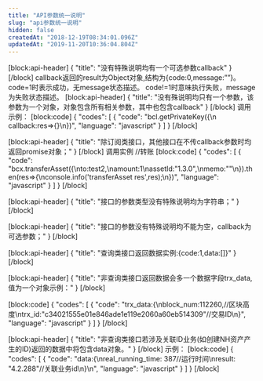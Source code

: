 ```yaml
---
title: "API参数统一说明"
slug: "api参数统一说明"
hidden: false
createdAt: "2018-12-19T08:34:01.096Z"
updatedAt: "2019-11-20T10:36:04.804Z"
---
```

[block:api-header]
{
  "title": "没有特殊说明均有一个可选参数callback"
}
[/block]
callback返回的result为Object对象,结构为{code:0,message:””}。
code=1时表示成功，无message状态描述。
code!=1时意味执行失败，message为失败状态描述。
[block:api-header]
{
  "title": "没有殊说明均只有一个参数，该参数为一个对象，对象包含所有相关参数，其中也包含callback"
}
[/block]
调用示例：
[block:code]
{
  "codes": [
    {
      "code": "bcl.getPrivateKey({\n     callback:res=>{}\n})",
      "language": "javascript"
    }
  ]
}
[/block]

[block:api-header]
{
  "title": "除订阅类接口，其他接口在不传callback参数时均返回promise对象；"
}
[/block]
调用实例
//转账
[block:code]
{
  "codes": [
    {
      "code": "bcx.transferAsset({\nto:test2,\namount:1\nassetId:\"1.3.0\",\nmemo:\"\"\n}).then(res=>{\nconsole.info('transferAsset res',res);\n})",
      "language": "javascript"
    }
  ]
}
[/block]

[block:api-header]
{
  "title": "接口的参数类型没有特殊说明均为字符串；"
}
[/block]

[block:api-header]
{
  "title": "接口的参数没有特殊说明均不能为空，callback为可选参数；"
}
[/block]

[block:api-header]
{
  "title": "查询类接口返回数据实例:{code:1,data:[]}"
}
[/block]

[block:api-header]
{
  "title": "非查询类接口返回数据会多一个数据字段trx_data,值为一个对象示例："
}
[/block]

[block:code]
{
  "codes": [
    {
      "code": "trx_data:{\nblock_num:112260,//区块高度\ntrx_id:\"c34021555e01e846ade1e119e2060a60eb514309\"//交易ID\n}",
      "language": "javascript"
    }
  ]
}
[/block]

[block:api-header]
{
  "title": "非查询类接口若涉及关联ID业务(如创建NH资产产生的ID)返回的数据中将包含data对象。"
}
[/block]
示例：
[block:code]
{
  "codes": [
    {
      "code": "data:{\nreal_running_time: 387//运行时间\nresult: \"4.2.288\"//关联业务id\n}\n",
      "language": "javascript"
    }
  ]
}
[/block]